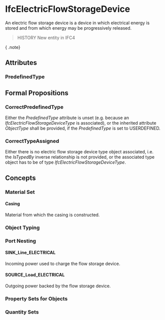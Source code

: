 # IfcElectricFlowStorageDevice

An electric flow storage device is a device in which electrical energy is stored and from which energy may be progressively released.<!-- end of definition -->

> HISTORY  New entity in IFC4

{ .note}
>

## Attributes

### PredefinedType


## Formal Propositions

### CorrectPredefinedType
Either the _PredefinedType_ attribute is unset (e.g. because an _IfcElectricFlowStorageDeviceType_ is associated), or the inherited attribute _ObjectType_ shall be provided, if the _PredefinedType_ is set to USERDEFINED.

### CorrectTypeAssigned
Either there is no electric flow storage device type object associated, i.e. the _IsTypedBy_ inverse relationship is not provided, or the associated type object has to be of type _IfcElectricFlowStorageDeviceType_.

## Concepts

### Material Set



#### Casing

Material from which the casing is constructed.

### Object Typing



### Port Nesting



#### SINK_Line_ELECTRICAL

Incoming power used to charge the flow storage device.

#### SOURCE_Load_ELECTRICAL

Outgoing power backed by the flow storage device.

### Property Sets for Objects



### Quantity Sets



